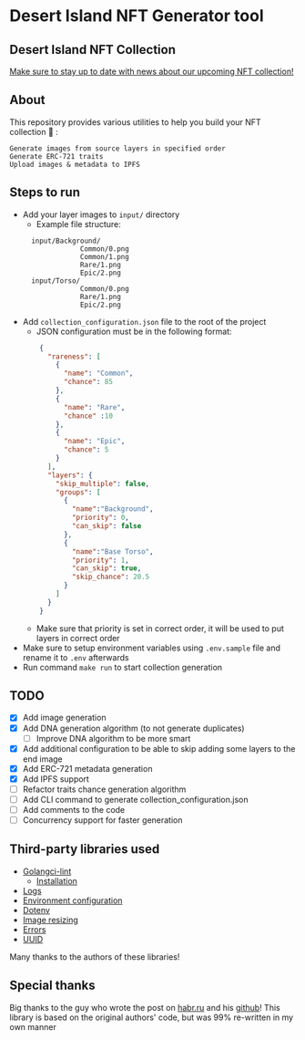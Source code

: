 # Desert Island NFT Generator tool

## Desert Island NFT Collection
[Make sure to stay up to date with news about our upcoming NFT collection!](https://linktr.ee/desertislandone)

## About
This repository provides various utilities to help you build your NFT collection :rocket: :

    Generate images from source layers in specified order
    Generate ERC-721 traits
    Upload images & metadata to IPFS

## Steps to run
* Add your layer images to `input/` directory
  * Example file structure:
  ```
    input/Background/
                Common/0.png
                Common/1.png
                Rare/1.png
                Epic/2.png
    input/Torso/
                Common/0.png
                Rare/1.png
                Epic/2.png
    ```
* Add `collection_configuration.json` file to the root of the project
  * JSON configuration must be in the following format:
  ```json
      {
        "rareness": [
          {
            "name": "Common",
            "chance": 85
          },
          {
            "name": "Rare",
            "chance" :10
          },
          {
            "name": "Epic",
            "chance": 5
          }
        ],
        "layers": {
          "skip_multiple": false,
          "groups": [
            {
              "name":"Background",
              "priority": 0,
              "can_skip": false
            },
            {
              "name":"Base Torso",
              "priority": 1,
              "can_skip": true,
              "skip_chance": 20.5
            }
          ]
        }
      }
    ```
    * Make sure that priority is set in correct order, it will be used to put layers in correct order
* Make sure to setup environment variables using `.env.sample` file and rename it to `.env` afterwards
* Run command `make run` to start collection generation

## TODO
- [x] Add image generation
- [x] Add DNA generation algorithm (to not generate duplicates)
  - [ ] Improve DNA algorithm to be more smart
- [x] Add additional configuration to be able to skip adding some layers to the end image
- [x] Add ERC-721 metadata generation
- [x] Add IPFS support
- [ ] Refactor traits chance generation algorithm
- [ ] Add CLI command to generate collection_configuration.json
- [ ] Add comments to the code
- [ ] Concurrency support for faster generation

## Third-party libraries used
* [Golangci-lint](https://github.com/golangci/golangci-lint)
  * [Installation](https://golangci-lint.run/usage/install/#local-installation)
* [Logs](https://github.com/rs/zerolog)
* [Environment configuration](https://github.com/caarlos0/env)
* [Dotenv](https://github.com/joho/godotenv)
* [Image resizing](https://github.com/disintegration/imaging)
* [Errors](https://github.com/juju/errors)
* [UUID](https://github.com/google/uuid)

Many thanks to the authors of these libraries!

## Special thanks

Big thanks to the guy who wrote the post on [habr.ru](https://habr.com/ru/post/595723/) and his [github](https://github.com/golang-enthusiast/nft)!
This library is based on the original authors' code, but was 99% re-written in my own manner